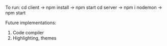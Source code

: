 To run:
cd client -> npm install -> npm start
cd server -> npm i nodemon -> npm start

Future implementations:
1. Code compiler
2. Highlighting, themes
